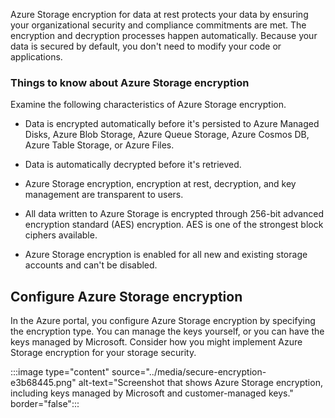Azure Storage encryption for data at rest protects your data by ensuring your organizational security and compliance commitments are met. The encryption and decryption processes happen automatically. Because your data is secured by default, you don't need to modify your code or applications.

### Things to know about Azure Storage encryption

Examine the following characteristics of Azure Storage encryption.

- Data is encrypted automatically before it's persisted to Azure Managed Disks, Azure Blob Storage, Azure Queue Storage, Azure Cosmos DB, Azure Table Storage, or Azure Files.

- Data is automatically decrypted before it's retrieved.

- Azure Storage encryption, encryption at rest, decryption, and key management are transparent to users.

- All data written to Azure Storage is encrypted through 256-bit advanced encryption standard (AES) encryption. AES is one of the strongest block ciphers available.

- Azure Storage encryption is enabled for all new and existing storage accounts and can't be disabled. 

## Configure Azure Storage encryption

In the Azure portal, you configure Azure Storage encryption by specifying the encryption type. You can manage the keys yourself, or you can have the keys managed by Microsoft. Consider how you might implement Azure Storage encryption for your storage security.

:::image type="content" source="../media/secure-encryption-e3b68445.png" alt-text="Screenshot that shows Azure Storage encryption, including keys managed by Microsoft and customer-managed keys." border="false":::